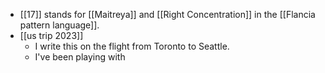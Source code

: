 - [[17]] stands for [[Maitreya]] and [[Right Concentration]] in the [[Flancia pattern language]].
- [[us trip 2023]]
  - I write this on the flight from Toronto to Seattle.
  - I've been playing with
